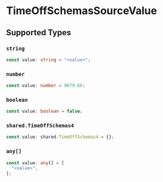 # TimeOffSchemasSourceValue


## Supported Types

### `string`

```typescript
const value: string = "<value>";
```

### `number`

```typescript
const value: number = 9679.66;
```

### `boolean`

```typescript
const value: boolean = false;
```

### `shared.TimeOffSchemas4`

```typescript
const value: shared.TimeOffSchemas4 = {};
```

### `any[]`

```typescript
const value: any[] = [
  "<value>",
];
```


